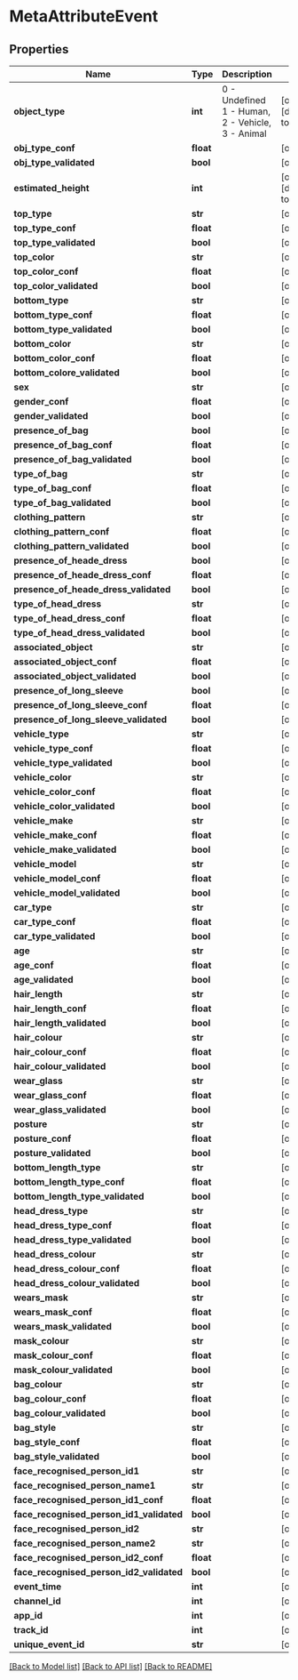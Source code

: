 # MetaAttributeEvent

## Properties
Name | Type | Description | Notes
------------ | ------------- | ------------- | -------------
**object_type** | **int** | 0 - Undefined 1 - Human, 2 - Vehicle, 3 - Animal | [optional] [default to 1]
**obj_type_conf** | **float** |  | [optional] 
**obj_type_validated** | **bool** |  | [optional] 
**estimated_height** | **int** |  | [optional] [default to 0]
**top_type** | **str** |  | [optional] 
**top_type_conf** | **float** |  | [optional] 
**top_type_validated** | **bool** |  | [optional] 
**top_color** | **str** |  | [optional] 
**top_color_conf** | **float** |  | [optional] 
**top_color_validated** | **bool** |  | [optional] 
**bottom_type** | **str** |  | [optional] 
**bottom_type_conf** | **float** |  | [optional] 
**bottom_type_validated** | **bool** |  | [optional] 
**bottom_color** | **str** |  | [optional] 
**bottom_color_conf** | **float** |  | [optional] 
**bottom_colore_validated** | **bool** |  | [optional] 
**sex** | **str** |  | [optional] 
**gender_conf** | **float** |  | [optional] 
**gender_validated** | **bool** |  | [optional] 
**presence_of_bag** | **bool** |  | [optional] 
**presence_of_bag_conf** | **float** |  | [optional] 
**presence_of_bag_validated** | **bool** |  | [optional] 
**type_of_bag** | **str** |  | [optional] 
**type_of_bag_conf** | **float** |  | [optional] 
**type_of_bag_validated** | **bool** |  | [optional] 
**clothing_pattern** | **str** |  | [optional] 
**clothing_pattern_conf** | **float** |  | [optional] 
**clothing_pattern_validated** | **bool** |  | [optional] 
**presence_of_heade_dress** | **bool** |  | [optional] 
**presence_of_heade_dress_conf** | **float** |  | [optional] 
**presence_of_heade_dress_validated** | **bool** |  | [optional] 
**type_of_head_dress** | **str** |  | [optional] 
**type_of_head_dress_conf** | **float** |  | [optional] 
**type_of_head_dress_validated** | **bool** |  | [optional] 
**associated_object** | **str** |  | [optional] 
**associated_object_conf** | **float** |  | [optional] 
**associated_object_validated** | **bool** |  | [optional] 
**presence_of_long_sleeve** | **bool** |  | [optional] 
**presence_of_long_sleeve_conf** | **float** |  | [optional] 
**presence_of_long_sleeve_validated** | **bool** |  | [optional] 
**vehicle_type** | **str** |  | [optional] 
**vehicle_type_conf** | **float** |  | [optional] 
**vehicle_type_validated** | **bool** |  | [optional] 
**vehicle_color** | **str** |  | [optional] 
**vehicle_color_conf** | **float** |  | [optional] 
**vehicle_color_validated** | **bool** |  | [optional] 
**vehicle_make** | **str** |  | [optional] 
**vehicle_make_conf** | **float** |  | [optional] 
**vehicle_make_validated** | **bool** |  | [optional] 
**vehicle_model** | **str** |  | [optional] 
**vehicle_model_conf** | **float** |  | [optional] 
**vehicle_model_validated** | **bool** |  | [optional] 
**car_type** | **str** |  | [optional] 
**car_type_conf** | **float** |  | [optional] 
**car_type_validated** | **bool** |  | [optional] 
**age** | **str** |  | [optional] 
**age_conf** | **float** |  | [optional] 
**age_validated** | **bool** |  | [optional] 
**hair_length** | **str** |  | [optional] 
**hair_length_conf** | **float** |  | [optional] 
**hair_length_validated** | **bool** |  | [optional] 
**hair_colour** | **str** |  | [optional] 
**hair_colour_conf** | **float** |  | [optional] 
**hair_colour_validated** | **bool** |  | [optional] 
**wear_glass** | **str** |  | [optional] 
**wear_glass_conf** | **float** |  | [optional] 
**wear_glass_validated** | **bool** |  | [optional] 
**posture** | **str** |  | [optional] 
**posture_conf** | **float** |  | [optional] 
**posture_validated** | **bool** |  | [optional] 
**bottom_length_type** | **str** |  | [optional] 
**bottom_length_type_conf** | **float** |  | [optional] 
**bottom_length_type_validated** | **bool** |  | [optional] 
**head_dress_type** | **str** |  | [optional] 
**head_dress_type_conf** | **float** |  | [optional] 
**head_dress_type_validated** | **bool** |  | [optional] 
**head_dress_colour** | **str** |  | [optional] 
**head_dress_colour_conf** | **float** |  | [optional] 
**head_dress_colour_validated** | **bool** |  | [optional] 
**wears_mask** | **str** |  | [optional] 
**wears_mask_conf** | **float** |  | [optional] 
**wears_mask_validated** | **bool** |  | [optional] 
**mask_colour** | **str** |  | [optional] 
**mask_colour_conf** | **float** |  | [optional] 
**mask_colour_validated** | **bool** |  | [optional] 
**bag_colour** | **str** |  | [optional] 
**bag_colour_conf** | **float** |  | [optional] 
**bag_colour_validated** | **bool** |  | [optional] 
**bag_style** | **str** |  | [optional] 
**bag_style_conf** | **float** |  | [optional] 
**bag_style_validated** | **bool** |  | [optional] 
**face_recognised_person_id1** | **str** |  | [optional] 
**face_recognised_person_name1** | **str** |  | [optional] 
**face_recognised_person_id1_conf** | **float** |  | [optional] 
**face_recognised_person_id1_validated** | **bool** |  | [optional] 
**face_recognised_person_id2** | **str** |  | [optional] 
**face_recognised_person_name2** | **str** |  | [optional] 
**face_recognised_person_id2_conf** | **float** |  | [optional] 
**face_recognised_person_id2_validated** | **bool** |  | [optional] 
**event_time** | **int** |  | [optional] 
**channel_id** | **int** |  | [optional] 
**app_id** | **int** |  | [optional] 
**track_id** | **int** |  | [optional] 
**unique_event_id** | **str** |  | [optional] 

[[Back to Model list]](../README.md#documentation-for-models) [[Back to API list]](../README.md#documentation-for-api-endpoints) [[Back to README]](../README.md)

